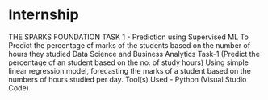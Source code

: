 # Internship
THE SPARKS FOUNDATION
TASK 1 - Prediction using Supervised ML
To Predict the percentage of marks of the students based on the number of hours they studied
Data Science and Business Analytics Task-1 (Predict the percentage of an student based on the no. of study hours) 
Using simple linear regression model, forecasting the marks of a student based on the numbers of hours studied per day. Tool(s) Used - Python (Visual Studio Code)
